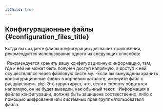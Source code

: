 ```yaml
---
isChild: true
---
```


## Конфигурационные файлы {#configuration_files_title}

Когда вы создаете файлы конфигурации для ваших приложений, рекомендуется использование одного из следующих способов:

-Рекомендуется хранить вашу конфигурационную информацию, там, где к ней не может быть получен доступ напрямую,
а доступ к ней осуществлялся через файловую систе му.
-Если вы вынуждены хранить конфигурационные файлы в корневом каталоге, именуйте файл с расширением `.php`.
Это гарантирует, что, если к скрипту обратятся напрямую, он не будет выведен, как обычный текст.
-Информация в файлах конфигурации, должна быть защищена соотвественно, либо с помощью шифрования или системных 
прав группы/пользователя файла.

